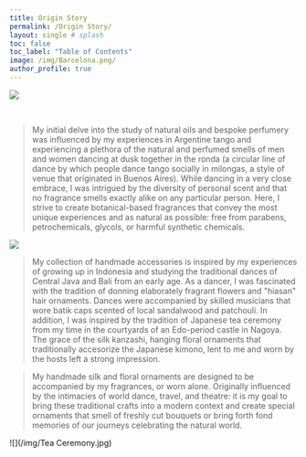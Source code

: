 ```yaml
---
title: Origin Story
permalink: /Origin Story/
layout: single # splash
toc: false
toc_label: "Table of Contents"
image: /img/Barcelona.png/
author_profile: true
---
```




 ![](/img/Barcelona.png) 

 <br>

> My initial delve into the study of natural oils and bespoke perfumery was influenced by my experiences in Argentine tango and experiencing a plethora of the natural and perfumed smells of men and women dancing at dusk together in the ronda (a circular line of dance by which people dance tango socially in milongas, a style of venue that originated in Buenos Aires). While dancing in a very close embrace, I was intrigued by the diversity of personal scent and that no fragrance smells exactly alike on any particular person. Here, I strive to create botanical-based fragrances that convey the most unique experiences and as natural as possible: free from parabens, petrochemicals, glycols, or harmful synthetic chemicals.

![](/img/AAtango.png) 

> My collection of handmade accessories is inspired by my experiences of growing up in Indonesia and studying the traditional dances of Central Java and Bali from an early age. As a dancer, I was fascinated with the tradition of donning elaborately fragrant flowers and "hiasan" hair ornaments. Dances were accompanied by skilled musicians that wore batik caps scented of local sandalwood and patchouli. In addition, I was inspired by the tradition of Japanese tea ceremony from my time in the courtyards of an Edo-period castle in Nagoya. The grace of the silk kanzashi, hanging floral ornaments that traditionally accesorize the Japanese kimono, lent to me and worn by the hosts left a strong impression.


> My handmade silk and floral ornaments are designed to be accompanied by my fragrances, or worn alone. Originally influenced by the intimacies of world dance, travel, and theatre: it is my goal to bring these traditional crafts into a modern context and create special ornaments that smell of freshly cut bouquets or bring forth fond memories of our journeys celebrating the natural world.

![](/img/Tea Ceremony.jpg) 